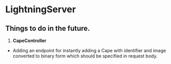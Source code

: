 # LightningServer
## Things to do in the future.

1. **CapeController**
- Adding an endpoint for instantly adding a Cape with identifier and image converted to binary form which should be specified in request body.
